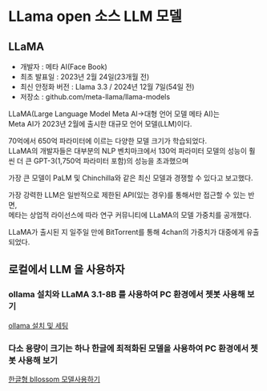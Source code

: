 # LLama open 소스 LLM 모델

## LLaMA

- 개발자 : 메타 AI(Face Book)
- 최초 발표일 : 2023년 2월 24일(23개월 전)
- 최신 안정화 버전 : Llama 3.3 / 2024년 12월 7일(54일 전)
- 저장소 : github.com/meta-llama/llama-models

LLaMA(Large Language Model Meta AI→대형 언어 모델 메타 AI)는  
Meta AI가 2023년 2월에 출시한 대규모 언어 모델(LLM)이다.

70억에서 650억 파라미터에 이르는 다양한 모델 크기가 학습되었다.  
LLaMA의 개발자들은 대부분의 NLP 벤치마크에서 130억 파라미터 모델의 성능이 훨씬 더 큰 GPT-3(1,750억 파라미터 포함)의 성능을 초과했으며

가장 큰 모델이 PaLM 및 Chinchilla와 같은 최신 모델과 경쟁할 수 있다고 보고했다.

가장 강력한 LLM은 일반적으로 제한된 API(있는 경우)를 통해서만 접근할 수 있는 반면,  
메타는 상업적 라이선스에 따라 연구 커뮤니티에 LLaMA의 모델 가중치를 공개했다.

LLaMA가 출시된 지 일주일 만에 BitTorrent를 통해 4chan의 가중치가 대중에게 유출되었다.

## 로컬에서 LLM 을 사용하자

### ollama 설치와 LLaMA 3.1-8B 를 사용하여 PC 환경에서 쳇봇 사용해 보기

[ollama 설치 및 세팅](./ollama/ollama.md)

### 다소 용량이 크기는 하나 한글에 최적화된 모델을 사용하여 PC 환경에서 쳇봇 사용해 보기

[한글형 bllossom 모델사용하기](./bllossom_model.md)
